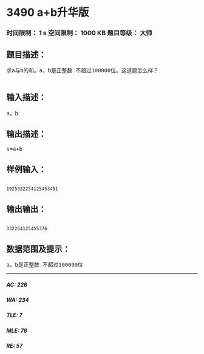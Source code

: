# 3490 a+b升华版   
### 时间限制： 1 s     空间限制： 1000 KB     题目等级： 大师  
## 题目描述：  

<pre>
求a与b的和。a，b是正整数 不超过100000位。这道题怎么样？                                 由Eden提供                                 难度系数：89                                 Good luck!                                                *              *     *     *     * * *     *  * * *     * * * *    * * *       *  * * **     *     *   *       *   * *     *   *      *   * * * * *    * *    * *   * *       * * *     *       *    * * * *    * * *       *    

</pre>
  
  
## 输入描述：  

<pre>
a，b
</pre>
  
  
## 输出描述：  

<pre>
s=a+b
</pre>
  
  
## 样例输入：  

<pre><code>
1925332254125453451
</code></pre>
  
  
## 输出输出：  

<pre><code>
332254125455376
</code></pre>
  
  
## 数据范围及提示：  

<pre>
a，b是正整数 不超过100000位
</pre>
  
  
***  

##### AC: 226  
##### WA: 234  
##### TLE: 7  
##### MLE: 76  
##### RE: 57  
